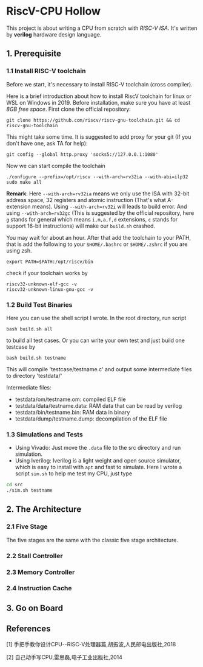 # RiscV-CPU Hollow
This project is about writing a CPU from scratch with *RISC-V ISA*. It's written 
by **verilog** hardware design language.

## 1. Prerequisite
### 1.1 Install RISC-V toolchain
Before we start, it's necessary to install RISC-V toolchain (cross compiler).

Here is a brief introduction about how to install RiscV toolchain 
for linux or WSL on Windows in 2019.
Before installation, make sure you have at least *8GB free space*. First clone the official repository: 
```
git clone https://github.com/riscv/riscv-gnu-toolchain.git && cd riscv-gnu-toolchain
```
This might take some time. It is suggested to add proxy for your git (If you don't have one, ask TA for help):  
```
git config --global http.proxy 'socks5://127.0.0.1:1080'
```
Now we can start compile the toolchain
```
./configure --prefix=/opt/riscv --with-arch=rv32ia --with-abi=ilp32 
sudo make all 
```
**Remark**: Here `--with-arch=rv32ia` means we only use the ISA with 32-bit address space, 32 registers and atomic instruction (That's what A-extension means). Using `--with-arch=rv32i` will leads to build error. And using `--with-arch=rv32gc` (This is suggested by the official repository, here `g` stands for general which means `i,m,a,f,d` extensions, `c` stands for support  16-bit instructions) will make our `build.sh` crashed.

You may wait for about an hour. After that add the 
toolchain to your PATH, that is add the following to your `$HOME/.bashrc` or `$HOME/.zshrc` if you are using zsh.
```
export PATH=$PATH:/opt/riscv/bin
```
check if your toolchain works by  
```
riscv32-unknown-elf-gcc -v
riscv32-unknown-linux-gnu-gcc -v 
```
### 1.2 Build Test Binaries
Here you can use the shell script I wrote.
In the root directory, run script

    bash build.sh all

to build all test cases. Or you can write your own test and just build one testcase by

    bash build.sh testname

This will compile 'testcase/testname.c' and output some intermediate files to directory 'testdata/'

Intermediate files:

- testdata/om/testname.om: compiled ELF file
- testdata/data/testname.data: RAM data that can be read by verilog
- testdata/bin/testname.bin: RAM data in binary
- testdata/dump/testname.dump: decompilation of the ELF file

### 1.3 Simulations and Tests
* Using Vivado: Just move the `.data`  file to the src directory and run simulation. 
* Using Iverilog: Iverilog is a light weight and open source simulator, which is easy to install with `apt` and fast to simulate. Here I wrote a script `sim.sh` to help me test my CPU, just type 
```bash
cd src
./sim.sh testname
``` 
## 2. The Architecture
### 2.1 Five Stage
The five stages are the same with the classic five stage architecture.
### 2.2 Stall Controller
### 2.3 Memory Controller
### 2.4 Instruction Cache

## 3. Go on Board 


## References
[1] 手把手教你设计CPU--RISC-V处理器篇,胡振波,人民邮电出版社,2018

[2] 自己动手写CPU,雷思磊,电子工业出版社,2014